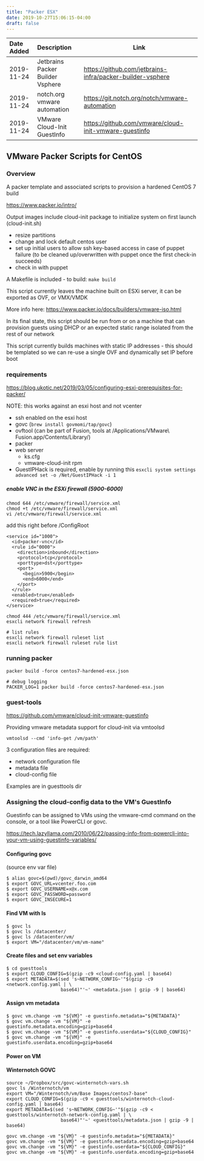 ```yaml
---
title: "Packer ESX"
date: 2019-10-27T15:06:15-04:00
draft: false
---
```



|Date Added|Description|Link|
|:---|:---|---|
|2019-11-24| Jetbrains Packer Builder Vsphere| https://github.com/jetbrains-infra/packer-builder-vsphere| 
|2019-11-24| notch.org vmware automation | https://git.notch.org/notch/vmware-automation |
|2019-11-24| VMware Cloud-Init GuestInfo | https://github.com/vmware/cloud-init-vmware-guestinfo | 

## VMware Packer Scripts for CentOS


### Overview 

A packer template and associated scripts to provision a hardened CentOS 7 build

https://www.packer.io/intro/

Output images include cloud-init package to initialize system on first launch (cloud-init.sh)
  - resize partitions
  - change and lock default centos user
  - set up initial users to allow ssh key-based access in case of puppet failure (to be cleaned up/overwritten with puppet once the first check-in succeeds)
  - check in with puppet

A Makefile is included - to build: `make build`

This script currently leaves the machine built on ESXi server, it can be exported as OVF, or VMX/VMDK

More info here: https://www.packer.io/docs/builders/vmware-iso.html

In its final state, this script should be run from or on a machine that can provision guests using DHCP or an expected static range isolated from the rest of our network

This script currently builds machines with static IP addresses - this should be templated so we can re-use a single OVF and dynamically set IP before boot

### requirements
https://blog.ukotic.net/2019/03/05/configuring-esxi-prerequisites-for-packer/

NOTE: this works against an esxi host and not vcenter

- ssh enabled on the esxi host
- govc (`brew install govmomi/tap/govc`)
- ovftool (can be part of Fusion, tools at /Applications/VMware\ Fusion.app/Contents/Library/)
- packer 
- web server
    - ks.cfg
    - vmware-cloud-init rpm
- GuestIPHack is required, enable by running this
`esxcli system settings advanced set -o /Net/GuestIPHack -i 1`

##### enable VNC  in the ESXi firewall (5900-6000)
```
chmod 644 /etc/vmware/firewall/service.xml
chmod +t /etc/vmware/firewall/service.xml
vi /etc/vmware/firewall/service.xml
```

add this right before /ConfigRoot
```
<service id="1000">
  <id>packer-vnc</id>
  <rule id="0000">
    <direction>inbound</direction>
    <protocol>tcp</protocol>
    <porttype>dst</porttype>
    <port>
      <begin>5900</begin>
      <end>6000</end>
    </port>
  </rule>
  <enabled>true</enabled>
  <required>true</required>
</service>
```

```
chmod 444 /etc/vmware/firewall/service.xml
esxcli network firewall refresh

# list rules
esxcli network firewall ruleset list
esxcli network firewall ruleset rule list

```


### running packer

```
packer build -force centos7-hardened-esx.json

# debug logging
PACKER_LOG=1 packer build -force centos7-hardened-esx.json
```


### guest-tools

https://github.com/vmware/cloud-init-vmware-guestinfo

Providing vmware metadata support for cloud-init via vmtoolsd

```
vmtoolsd --cmd 'info-get /vm/path'
```

3 configuration files are required:

- network configuration file
- metadata file
- cloud-config file

Examples are in guesttools dir


### Assigning the cloud-config data to the VM's GuestInfo

Guestinfo can be assigned to VMs using the vmware-cmd command on the console, or a tool like PowerCLI or govc.

https://tech.lazyllama.com/2010/06/22/passing-info-from-powercli-into-your-vm-using-guestinfo-variables/


#### Configuring govc
(source env var file)

```
$ alias govc=$(pwd)/govc_darwin_amd64
$ export GOVC_URL=vcenter.foo.com
$ export GOVC_USERNAME=x@x.com
$ export GOVC_PASSWORD=password
$ export GOVC_INSECURE=1
```

#### Find VM with ls
```
$ govc ls
$ govc ls /datacenter/
$ govc ls /datacenter/vm/
$ export VM="/datacenter/vm/vm-name"
```

#### Create files and set env variables
```
$ cd guesttools
$ export CLOUD_CONFIG=$(gzip -c9 <cloud-config.yaml | base64)
$ export METADATA=$(sed 's~NETWORK_CONFIG~'"$(gzip -c9 <network.config.yaml | \
                    base64)"'~' <metadata.json | gzip -9 | base64)
```

#### Assign vm metadata
```
$ govc vm.change -vm "${VM}" -e guestinfo.metadata="${METADATA}"
$ govc vm.change -vm "${VM}" -e guestinfo.metadata.encoding=gzip+base64
$ govc vm.change -vm "${VM}" -e guestinfo.userdata="${CLOUD_CONFIG}"
$ govc vm.change -vm "${VM}" -e guestinfo.userdata.encoding=gzip+base64
```

#### Power on VM


#### Winternotch GOVC 
```
source ~/Dropbox/src/govc-winternotch-vars.sh
govc ls /Winternotch/vm
export VM="/Winternotch/vm/Base Images/centos7-base"
export CLOUD_CONFIG=$(gzip -c9 < guesttools/winternotch-cloud-config.yaml | base64)
export METADATA=$(sed 's~NETWORK_CONFIG~'"$(gzip -c9 < guesttools/winternotch-network-config.yaml | \
                    base64)"'~' <guesttools/metadata.json | gzip -9 | base64)
                    
govc vm.change -vm "${VM}" -e guestinfo.metadata="${METADATA}"
govc vm.change -vm "${VM}" -e guestinfo.metadata.encoding=gzip+base64
govc vm.change -vm "${VM}" -e guestinfo.userdata="${CLOUD_CONFIG}"
govc vm.change -vm "${VM}" -e guestinfo.userdata.encoding=gzip+base64
```